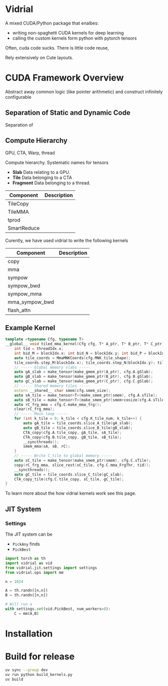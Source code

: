 # Vidrial

A mixed CUDA/Python package that enalbes:
* writing non-spaghetti CUDA kernels for deep learning
* calling the custom kernels form python with pytorch tensors

Often, cuda code sucks. There is little code reuse, 

Rely extensively on Cute layouts.

# CUDA Framework Overview

Abstract away common logic (like pointer arithmetic) and construct infinitely configurable 

## Separation of Static and Dynamic Code
Separation of 


## Compute Hierarchy

GPU, CTA, Warp, thread

Compute hierarchy. Systematic names for tensors
* **Slab** Data relating to a GPU.
* **Tile** Data belonging to a CTA
* **Fragment** Data belonging to a thread.




| Component  | Description          |
|------------|----------------------|
| TileCopy   |                      |
| TileMMA   |                      |
| tprod   |                      |
| SmartReduce |                      |


Curently, we have used vidrial to write the following kernels

| Component  | Description          |
|------------|----------------------|
| copy       |                     |
| mma        |                      |
| sympow        |                      |
| sympow_bwd        |                      |
| sympow_mma        |                      |
| mma_sympow_bwd        |                      |
| flash_attn        |                      |


## Example Kernel 

```c++
template <typename Cfg, typename T>
__global__ void tiled_mma_kernel(Cfg cfg, T* A_ptr, T* B_ptr, T* C_ptr) {
    int tid = threadIdx.x;
    int bid_M = blockIdx.x; int bid_N = blockIdx.y; int bid_P = blockIdx.z;
    auto tile_coords = MmaMNKCoords(cfg.MNK_tile_shape);
    tile_coords.step_M(blockIdx.x); tile_coords.step_N(blockIdx.y); tile_coords.step_P(blockIdx.z);
    // ----- Global memory slabs -----
    auto gA_slab = make_tensor(make_gmem_ptr(A_ptr), cfg.A.gSlab);
    auto gB_slab = make_tensor(make_gmem_ptr(B_ptr), cfg.B.gSlab);
    auto gC_slab = make_tensor(make_gmem_ptr(C_ptr), cfg.C.gSlab);
    // ----- Shared memory tiles -----
    extern __shared__ char smem[cfg.smem_size];
    auto sA_tile = make_tensor<T>(make_smem_ptr(smem), cfg.A.sTile);
    auto sB_tile = make_tensor<T>(make_smem_ptr(smem+cosize(cfg.A.sTile)), cfg.C.sTile);
    auto rC_frg_mma = cfg.C.make_mma_frg();
    clear(rC_frg_mma);
    // ----- Main loop -----
    for (int k_tile = 0; k_tile < cfg.K_tile_num; k_tile++) {
        auto gA_tile = tile_coords.slice_A_tile(gA_slab);
        auto gB_tile = tile_coords.slice_B_tile(gB_slab);
        CTA_copy(cfg.A.tile_copy, gA_tile, sA_tile);
        CTA_copy(cfg.B.tile_copy, gB_tile, sB_tile);
        __syncthreads();
        smem_mma(sA, sB, rC);
    }
    // ----- Write C_tile to global memory -----
    auto sC_tile = make_tensor(make_smem_ptr(smem), cfg.C.sTile);
    copy(rC_frg_mma, slice_rest(sC_tile, cfg.C.mma_FrgThr, tid));
    __syncthreads();
    auto gC_tile = tile_coords.slice_C_tile(gC_slab);
    CTA_copy_tile(cfg.C.tile_copy, sC_tile, gC_tile);
}
```

To learn more about the how vidrial kernels work see this page.


## JIT System

### Settings
The JIT system can be
* `PickAny` finds 
* `PickBest`
```python
import torch as th
import vidrial as vid
from vidrial.jit.settings import settings
from vidrial.ops import mm

n = 1024

A = th.randn([n,n])
B = th.randn([n,n])

# Will run a 
with settings.set(vid.PickBest, num_workers=8):
    C = mm(A,B)
```

# Installation

# Build for release
```bash
uv sync --group dev
uv run python build_kernels.py
uv build
```


